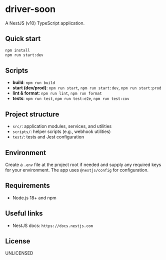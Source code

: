 # driver-soon

A NestJS (v10) TypeScript application.

## Quick start

```bash
npm install
npm run start:dev
```

## Scripts

- **build**: `npm run build`
- **start (dev/prod)**: `npm run start`, `npm run start:dev`, `npm run start:prod`
- **lint & format**: `npm run lint`, `npm run format`
- **tests**: `npm run test`, `npm run test:e2e`, `npm run test:cov`

## Project structure

- `src/`: application modules, services, and utilities
- `scripts/`: helper scripts (e.g., webhook utilities)
- `test/`: tests and Jest configuration

## Environment

Create a `.env` file at the project root if needed and supply any required keys for your environment. The app uses `@nestjs/config` for configuration.

## Requirements

- Node.js 18+ and npm

## Useful links

- NestJS docs: `https://docs.nestjs.com`

## License

UNLICENSED